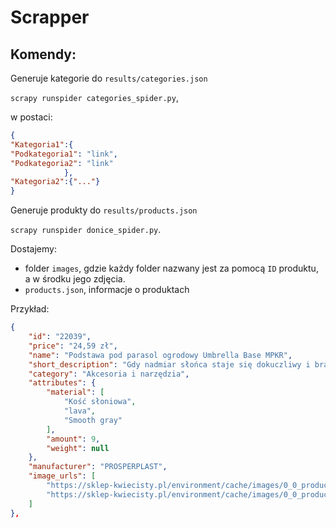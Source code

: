 # Scrapper

## Komendy:
Generuje kategorie do `results/categories.json`

`scrapy runspider categories_spider.py`,

 w postaci:

```json
{
"Kategoria1":{
"Podkategoria1": "link",
"Podkategoria2": "link"
            },
"Kategoria2":{"..."}
}
```
Generuje produkty do `results/products.json`

`scrapy runspider donice_spider.py`.

Dostajemy:
- folder `images`, gdzie każdy folder nazwany jest za pomocą `ID` produktu, a w środku jego zdjęcia.
- `products.json`, informacje o produktach

Przykład:

```json
{
    "id": "22039",
    "price": "24,59 zł",
    "name": "Podstawa pod parasol ogrodowy Umbrella Base MPKR",
    "short_description": "Gdy nadmiar słońca staje się dokuczliwy i brakuje naturalnej osłony drzew, wszechobecne parasole ożywiają prywatne ogrody i strefy publiczne, na stałe wpisując się w letni krajobraz. Tu istotna jest odpowiednio dobrana podstawa, gwarantująca nasze bezpieczeństwo i maksymalną stabilność parasola, którą to Umbrella Base zyskuje tylko po całkowitym wypełnieniu jej mieszaniną piasku i wody lub żwirem. Niezwykle trwała, wykonana z odpornego na działanie czynników atmosferycznych i wytrzymałego tworzywa. Podstawa wyposażona jest w pasujący do większości parasoli dostępnych na rynku grot do zamocowania sztyla.",
    "category": "Akcesoria i narzędzia",
    "attributes": {
        "material": [
            "Kość słoniowa",
            "lava",
            "Smooth gray"
        ],
        "amount": 9,
        "weight": null
    },
    "manufacturer": "PROSPERPLAST",
    "image_urls": [
        "https://sklep-kwiecisty.pl/environment/cache/images/0_0_productGfx_14661/Podstawa-pod-parasol-Umbrella-Base.jpg",
        "https://sklep-kwiecisty.pl/environment/cache/images/0_0_productGfx_14657/Podstawa-pod-parasol-Umbrella-Base.jpg"
    ]
},
```


